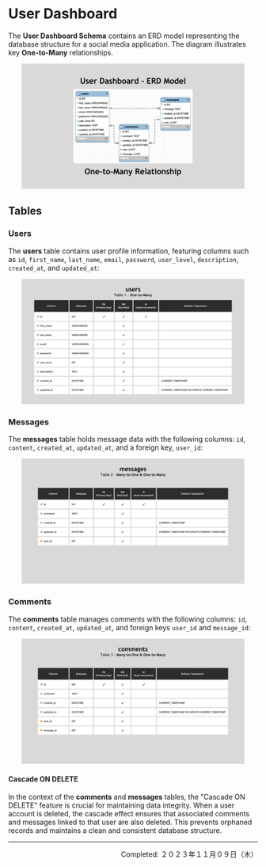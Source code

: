 # User Dashboard

The **User Dashboard Schema** contains an ERD model representing the database structure for a social media application. The diagram illustrates key **One-to-Many** relationships.

<div align="center">
<img src="./imgs/ERD-Model-User_Dashboard.png" width="450px" height="auto">
</div>

## Tables

### Users

The **users** table contains user profile information, featuring columns such as `id`, `first_name`, `last_name`, `email`, `password`, `user_level`, `description`, `created_at`, and `updated_at`:

<div align="center">
<img src="./imgs/table-users.png" width="450px" height="auto">
</div>


### Messages

The **messages** table holds message data with the following columns: `id`, `content`, `created_at`, `updated_at`, and a foreign key, `user_id`:

<div align="center">
<img src="./imgs/table-messages.png" width="450px" height="auto">
</div>

### Comments

The **comments** table manages comments with the following columns: `id`, `content`, `created_at`, `updated_at`, and foreign keys `user_id` and `message_id`:

<div align="center">
<img src="./imgs/table-comments.png" width="450px" height="auto">
</div>


#### Cascade ON DELETE

In the context of the **comments** and **messages** tables, the "Cascade ON DELETE" feature is crucial for maintaining data integrity. When a user account is deleted, the cascade effect ensures that associated comments and messages linked to that user are also deleted. This prevents orphaned records and maintains a clean and consistent database structure.

---
<p align="right">Completed: ２０２３年１１月０９日（木）</p>